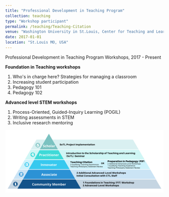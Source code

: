 ```yaml
---
title: "Professional Development in Teaching Program"
collection: teaching
type: "Workshop participant"
permalink: /teaching/Teaching-Citation
venue: "Washington University in St.Louis, Center for Teaching and Learning"
date: 2017-01-01
location: "St.Louis MO, USA"
---
```

Professional Development in Teaching Program Workshops, 2017 - Present

**Foundation in Teaching workshops**
1. Who's in charge here? Strategies for managing a classroom 
2. Increasing student participation
3. Pedagogy 101
4. Pedagogy 102

**Advanced level STEM workshops**
1. Process-Oriented, Guided-Inquiry Learning (POGIL)
2. Writing assessments in STEM
3. Inclusive research mentoring

![Workshops](/assets/images/Pyramid-white.png)
